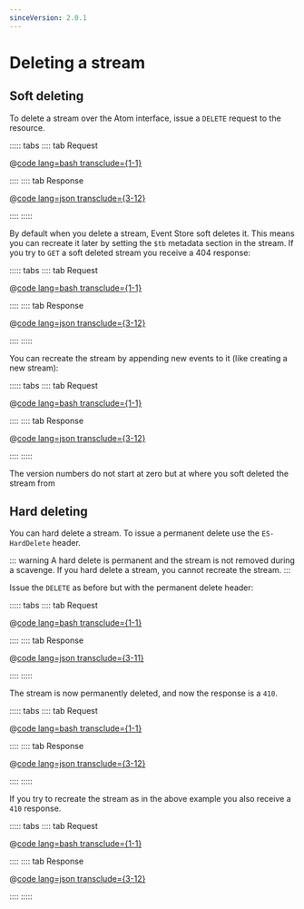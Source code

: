 ```yaml
---
sinceVersion: 2.0.1
---
```


# Deleting a stream

## Soft deleting

To delete a stream over the Atom interface, issue a `DELETE` request to the resource.

::::: tabs
:::: tab Request

@[code lang=bash transclude={1-1}](docs/v5/code-examples/http-api/delete-stream.sh)

::::
:::: tab Response

@[code lang=json transclude={3-12}](docs/v5/code-examples/http-api/delete-stream.sh)

::::
:::::

By default when you delete a stream, Event Store soft deletes it. This means you can recreate it later by setting the `$tb` metadata section in the stream. If you try to `GET` a soft deleted stream you receive a 404 response:

::::: tabs
:::: tab Request

@[code lang=bash transclude={1-1}](docs/v5/code-examples/http-api/get-deleted-stream.sh)

::::
:::: tab Response

@[code lang=json transclude={3-12}](docs/v5/code-examples/http-api/get-deleted-stream.sh)

::::
:::::

You can recreate the stream by appending new events to it (like creating a new stream):

::::: tabs
:::: tab Request

@[code lang=bash transclude={1-1}](docs/v5/code-examples/http-api/write-event-append.sh)

::::
:::: tab Response

@[code lang=json transclude={3-12}](docs/v5/code-examples/http-api/write-event-append.sh)

::::
:::::

The version numbers do not start at zero but at where you soft deleted the stream from

## Hard deleting

You can hard delete a stream. To issue a permanent delete use the `ES-HardDelete` header.

::: warning
A hard delete is permanent and the stream is not removed during a scavenge. If you hard delete a stream, you cannot recreate the stream.
:::

Issue the `DELETE` as before but with the permanent delete header:

::::: tabs
:::: tab Request

@[code lang=bash transclude={1-1}](docs/v5/code-examples/http-api/hard-delete-stream.sh)

::::
:::: tab Response

@[code lang=json transclude={3-11}](docs/v5/code-examples/http-api/hard-delete-stream.sh)

::::
:::::

The stream is now permanently deleted, and now the response is a `410`.

::::: tabs
:::: tab Request

@[code lang=bash transclude={1-1}](docs/v5/code-examples/http-api/get-deleted-stream.sh)

::::
:::: tab Response

@[code lang=json transclude={3-12}](docs/v5/code-examples/http-api/get-deleted-stream.sh)

::::
:::::

If you try to recreate the stream as in the above example you also receive a `410` response.

::::: tabs
:::: tab Request

@[code lang=bash transclude={1-1}](docs/v5/code-examples/http-api/write-event-append-deleted.sh)

::::
:::: tab Response

@[code lang=json transclude={3-12}](docs/v5/code-examples/http-api/write-event-append-deleted.sh)

::::
:::::